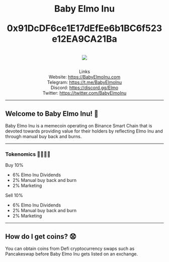 <h1 align="center">
Baby Elmo Inu  
   
0x91DcDF6ce1E17dEfEe6b1BC6f523e12EA9CA21Ba 
<br/><br/>
<img src="https://i.ibb.co/tJ9YfZP/Baby-Elmo-Inu-Twitter-Header.png">  
</h1>
<div align="center">  

Links  
Website: https://BabyElmoInu.com  
Telegram: https://t.me/BabyElmoInu  
Discord: https://discord.gg/Elmo  
Twitter: https://twitter.com/BabyElmoInu  

</div>  

-------
## Welcome to Baby Elmo Inu! 🍼

Baby Elmo Inu is a memecoin operating on Binance Smart Chain that is devoted towards providing value for their holders by reflecting Elmo Inu and through manual buy back and burns.

-------
### Tokenomics 🧪👨🏻‍🔬

Buy 10%
- 6% Elmo Inu Dividends
- 2% Manual buy back and burn
- 2% Marketing


Sell 10%
- 6% Elmo Inu Dividends
- 2% Manual buy back and burn
- 2% Marketing


-------
## How do I get coins? 😧 

You can obtain coins from Defi cryptocurrency swaps such as Pancakeswap before Baby Elmo Inu gets listed on an exchange.
     
</div align="center">     
